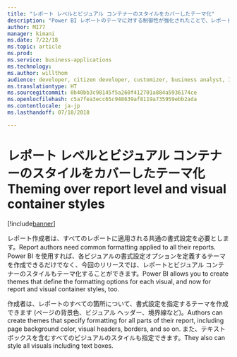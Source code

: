 ```yaml
---
title: "レポート レベルとビジュアル コンテナーのスタイルをカバーしたテーマ化"
description: "Power BI レポートのテーマに対する制御性が強化されたことで、レポート レベルの設定 (背景色など) とビジュアル レベルのコントロール (タイトルや境界線など) を設定できるようになりました"
author: MI77
manager: kimani
ms.date: 7/22/18
ms.topic: article
ms.prod: 
ms.service: business-applications
ms.technology: 
ms.author: willthom
audience: developer, citizen developer, customizer, business analyst, IT pro
ms.translationtype: HT
ms.sourcegitcommit: 0b40bb3c98145f5a260f412701a884a5936174ce
ms.openlocfilehash: c5a7fea3ecc65c948639af8119a735959ebb2ada
ms.contentlocale: ja-jp
ms.lasthandoff: 07/18/2018

---
```


# <a name="theming-over-report-level-and-visual-container-styles"></a><span data-ttu-id="5407a-103">レポート レベルとビジュアル コンテナーのスタイルをカバーしたテーマ化</span><span class="sxs-lookup"><span data-stu-id="5407a-103">Theming over report level and visual container styles</span></span>

[!include[banner](../../../includes/banner.md)]

<span data-ttu-id="5407a-104">レポート作成者は、すべてのレポートに適用される共通の書式設定を必要とします。</span><span class="sxs-lookup"><span data-stu-id="5407a-104">Report authors need common formatting applied to all their reports.</span></span> <span data-ttu-id="5407a-105">Power BI を使用すれば、各ビジュアルの書式設定オプションを定義するテーマを作成できるだけでなく、今回のリリースでは、レポートとビジュアル コンテナーのスタイルもテーマ化することができます。</span><span class="sxs-lookup"><span data-stu-id="5407a-105">Power BI allows you to create themes that define the formatting options for each visual, and now for report and visual container styles, too.</span></span>

<span data-ttu-id="5407a-106">作成者は、レポートのすべての箇所について、書式設定を指定するテーマを作成できます (ページの背景色、ビジュアル ヘッダー、境界線など)。</span><span class="sxs-lookup"><span data-stu-id="5407a-106">Authors can create themes that specify formatting for all parts of their report, including page background color, visual headers, borders, and so on.</span></span> <span data-ttu-id="5407a-107">また、テキスト ボックスを含むすべてのビジュアルのスタイルも指定できます。</span><span class="sxs-lookup"><span data-stu-id="5407a-107">They also can style all visuals including text boxes.</span></span>

<!--
### Who uses this feature
This feature is intended for report developers. It works without any additional setup. 
## Status
### Development status
In development
#### Target timeframe
October ‘18
-->

